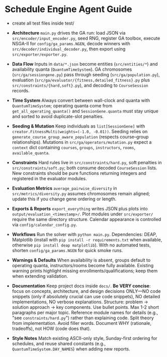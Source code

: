 # Schedule Engine Agent Guide
- create all test files inside test/

- **Architecture** `main.py` drives the GA run: load JSON via `src/encoder/input_encoder.py`, seed RNG, register GA toolbox, execute NSGA-II for `config/ga_params.NGEN`, decode winners with `src/decoder/individual_decoder.py`, then export using `src/exporter/exporter.py`.
- **Data Flow** Inputs in `data/*.json` become entities (`src/entities/*`) and availability quanta (`QuantumTimeSystem`). GA chromosomes (`src/ga/sessiongene.py`) pass through seeding (`src/ga/population.py`), evaluation (`src/ga/evaluator/{fitness,detailed_fitness}.py` plus `src/constraints/{hard,soft}.py`), and decoding to `CourseSession` records.
- **Time System** Always convert between wall-clock and quanta with `QuantumTimeSystem`; operating quanta come from `get_all_operating_quanta()` and `SessionGene.quanta` must stay unique and sorted to avoid duplicate-slot penalties.
- **Seeding & Mutation** Keep individuals as `list[SessionGene]` with `creator.FitnessMulti(weights=(-1.0, -0.01))`. Seeding relies on `generate_course_group_aware_population` (respects course–group relationships). Mutations in `src/ga/operators/mutation.py` expect a `context` dict containing `courses`, `groups`, `instructors`, `rooms`, `available_quanta`.
- **Constraints** Hard rules live in `src/constraints/hard.py`, soft penalties in `src/constraints/soft.py`; both consume decoded `CourseSession` lists. New constraints should be pure functions returning integers and registered in the evaluator modules.
- **Evaluation Metrics** `average_pairwise_diversity` in `src/metrics/diversity.py` assumes chromosomes remain aligned; update this if you change gene ordering or length.
- **Exports & Reports** `export_everything` writes JSON plus plots into `output/evaluation_<timestamp>/`. Plot modules under `src/exporter/` require the same directory structure. Calendar appearance is controlled via `config/calendar_config.py`.
- **Workflows** Run the solver with `python main.py`. Dependencies: DEAP, Matplotlib (install with `pip install -r requirements.txt` when available, otherwise `pip install deap matplotlib`). With no automated tests, shorten `config/ga_params.NGEN` for quick smoke runs.
- **Warnings & Defaults** When availability is absent, groups default to operating quanta, instructors/rooms become fully available. Existing warning prints highlight missing enrollments/qualifications; keep them when extending validation.
- **Documentation** Keep project docs inside `docs/`. **Be VERY concise**: focus on concepts, architecture, and design decisions ONLY—NO code snippets (only if absolutely crucial can use code snippets), NO detailed implementations, NO verbose explanations. Structure: problem → solution approach → key components. Use bullet points. Max 1-2 short paragraphs per major topic. Reference module names for details (e.g., "see `constraints/hard.py`") rather than explaining code. Split theory from implementation. Avoid filler words. Document WHY (rationale, tradeoffs), not HOW (code does that).
- **Style Notes** Match existing ASCII-only style, Sunday-first ordering for schedules, and reuse shared constants (e.g., `QuantumTimeSystem.DAY_NAMES`) when adding new reports.
